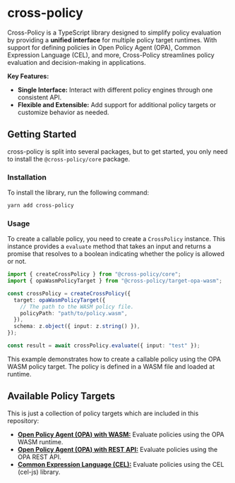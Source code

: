 # cross-policy

Cross-Policy is a TypeScript library designed to simplify policy evaluation by
providing a **unified interface** for multiple policy target runtimes.
With support for defining policies in Open Policy Agent (OPA),
Common Expression Language (CEL), and more, Cross-Policy streamlines policy
evaluation and decision-making in applications.

**Key Features:**

- **Single Interface:** Interact with different policy engines through one
  consistent API.
- **Flexible and Extensible:** Add support for additional policy targets or
  customize behavior as needed.

## Getting Started

cross-policy is split into several packages, but to get started, you only need
to install the `@cross-policy/core` package.

### Installation

To install the library, run the following command:

```bash
yarn add cross-policy
```

### Usage

To create a callable policy, you need to create a `CrossPolicy` instance.
This instance provides a `evaluate` method that takes an input and returns a
promise that resolves to a boolean indicating whether the policy is allowed or
not.

```typescript
import { createCrossPolicy } from "@cross-policy/core";
import { opaWasmPolicyTarget } from "@cross-policy/target-opa-wasm";

const crossPolicy = createCrossPolicy({
  target: opaWasmPolicyTarget({
    // The path to the WASM policy file.
    policyPath: "path/to/policy.wasm",
  }),
  schema: z.object({ input: z.string() }),
});

const result = await crossPolicy.evaluate({ input: "test" });
```

This example demonstrates how to create a callable policy using the OPA WASM
policy target. The policy is defined in a WASM file and loaded at runtime.

## Available Policy Targets

This is just a collection of policy targets which are included in this
repository:

- [**Open Policy Agent (OPA) with WASM:**](packages/target-opa-wasm) Evaluate
  policies using the OPA WASM
  runtime.
- [**Open Policy Agent (OPA) with REST API:**](packages/target-opa-rest)
  Evaluate policies using the OPA
  REST API.
- [**Common Expression Language (CEL):**](packages/target-cel) Evaluate policies
  using the CEL (cel-js)
  library.
